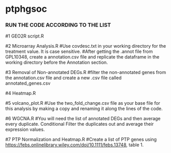 # ptphgsoc

### RUN THE CODE ACCORDING TO THE LIST ###

#1 GEO2R script.R

#2 Microarray Analysis.R
  #Use covdesc.txt in your working directory for the treatment value. It is case sensitive.
  #After getting the .annot file from GPL10348, create a annotation.csv file and replicate the dataframe in the working directory before the Annotation section.

#3 Removal of Non-annotated DEGs.R
  #filter the non-annotated genes from the annotation.csv file and create a new .csv file called annotated_genes.csv

#4 Heatmap.R

#5 volcano_plot.R
  #Use the two_fold_change.csv file as your base file for this analysis by making a copy and renaming it along the lines of the code.
  
#6 WGCNA.R
  #You will need the list of annotated DEGs and then average every duplicate. Conditional Filter the duplicates out and average their expression values.
  
#7 PTP Normalization and Heatmap.R
  #Create a list of PTP genes using https://febs.onlinelibrary.wiley.com/doi/10.1111/febs.13748, table 1.
